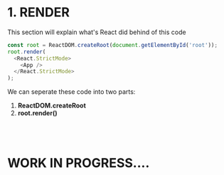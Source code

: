 # **1. RENDER**

This section will explain what's React did behind of this code
  
```javascript
const root = ReactDOM.createRoot(document.getElementById('root'));
root.render(
  <React.StrictMode>
    <App />
  </React.StrictMode>
);
```

We can seperate these code into two parts: 
1. **ReactDOM.createRoot**
2. **root.render()**
<br>
<br>

# **WORK IN PROGRESS....**